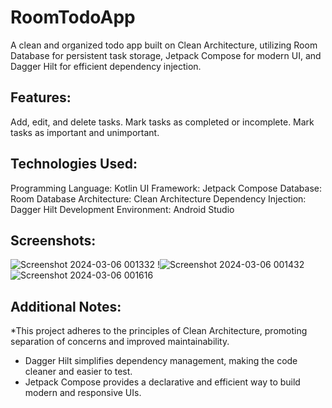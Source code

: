 # RoomTodoApp
A clean and organized todo app built on Clean Architecture, utilizing Room Database for persistent task storage, Jetpack Compose for modern UI, and Dagger Hilt for efficient dependency injection.

## Features:

Add, edit, and delete tasks.
Mark tasks as completed or incomplete.
Mark tasks as important and unimportant.

## Technologies Used:

Programming Language: Kotlin
UI Framework: Jetpack Compose
Database: Room Database
Architecture: Clean Architecture
Dependency Injection: Dagger Hilt
Development Environment: Android Studio

## Screenshots:
![Screenshot 2024-03-06 001332](https://github.com/KartikG69/RoomTodoApp/assets/95529213/47e7f607-0bcc-4d26-836d-7d93bcf37e83)
!![Screenshot 2024-03-06 001432](https://github.com/KartikG69/RoomTodoApp/assets/95529213/fdbc195d-7948-418e-8cc3-f5c0643d70cc)
![Screenshot 2024-03-06 001616](https://github.com/KartikG69/RoomTodoApp/assets/95529213/bcbf777e-03f9-4362-bc11-90dd59907f0b)


## Additional Notes:
*This project adheres to the principles of Clean Architecture, promoting separation of concerns and improved maintainability.
* Dagger Hilt simplifies dependency management, making the code cleaner and easier to test.
* Jetpack Compose provides a declarative and efficient way to build modern and responsive UIs.
